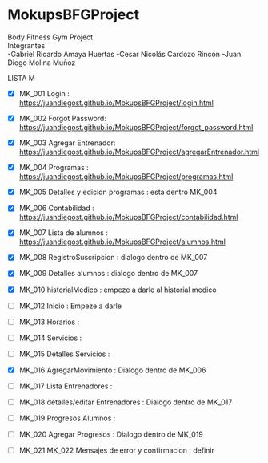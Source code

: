 # MokupsBFGProject
Body Fitness Gym Project  
Integrantes  
-Gabriel Ricardo Amaya Huertas
-Cesar Nicolás Cardozo Rincón
-Juan Diego Molina Muñoz

LISTA M

- [x] MK_001 Login : https://juandiegost.github.io/MokupsBFGProject/login.html

- [x] MK_002 Forgot Password: https://juandiegost.github.io/MokupsBFGProject/forgot_password.html

- [x] MK_003 Agregar Entrenador: https://juandiegost.github.io/MokupsBFGProject/agregarEntrenador.html

- [x] MK_004 Programas : https://juandiegost.github.io/MokupsBFGProject/programas.html

- [x] MK_005 Detalles y edicion programas : esta dentro MK_004

- [x] MK_006 Contabilidad : https://juandiegost.github.io/MokupsBFGProject/contabilidad.html

- [x] MK_007 Lista de alumnos : https://juandiegost.github.io/MokupsBFGProject/alumnos.html

- [x] MK_008 RegistroSuscripcion : dialogo dentro de MK_007

- [x] MK_009 Detalles alumnos :  dialogo dentro de MK_007

- [x] MK_010 historialMedico :  empeze a darle al historial medico 

- [ ] MK_012 Inicio :   Empeze a darle

- [ ] MK_013 Horarios :  

- [ ] MK_014 Servicios :  

- [ ] MK_015 Detalles Servicios :  

- [x] MK_016 AgregarMovimiento : Dialogo dentro de MK_006

- [ ] MK_017 Lista Entrenadores :

- [ ] MK_018 detalles/editar Entrenadores : Dialogo dentro de MK_017

- [ ] MK_019 Progresos Alumnos :

- [ ] MK_020 Agregar Progresos : Dialogo dentro de MK_019

- [ ] MK_021 MK_022 Mensajes de error y confirmacion : definir
